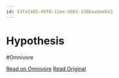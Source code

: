 ```yaml
---
id: 53fa1402-d0f8-11ee-b865-338baadae643
---
```


# Hypothesis
#Omnivore

[Read on Omnivore](https://omnivore.app/me/hypothesis-18dcd5ea0e9)
[Read Original](https://hypothes.is/a/MWx9-tD2Ee6iQrNPjKf2dw)

